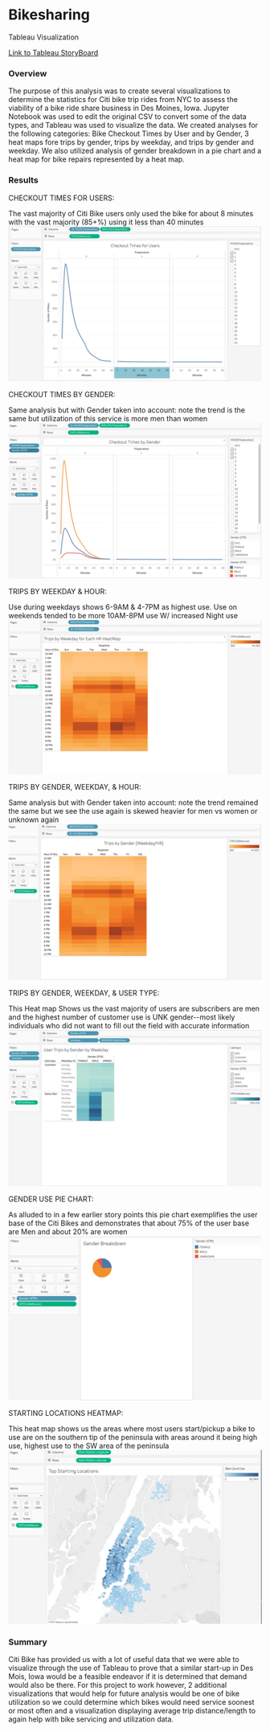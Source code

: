 # Bikesharing
Tableau Visualization 

[Link to Tableau StoryBoard](https://public.tableau.com/app/profile/richelyn.scott/viz/BikeSharingAnalysis_16278759425410/Story1?publish=yes)


### Overview

The purpose of this analysis was to create several visualizations to determine the statistics for Citi bike trip rides from NYC to assess the viability of a bike ride share business in Des Moines, Iowa. Jupyter Notebook was used to edit the original CSV to convert some of the data types, and Tableau was used to visualize the data. We created analyses for the following categories: Bike Checkout Times by User and by Gender, 3 heat maps fore trips by gender, trips by weekday, and trips by gender and weekday. We also utilized analysis of gender breakdown in a pie chart and a heat map for bike repairs represented by a heat map.

### Results

CHECKOUT TIMES FOR USERS:

The vast majority of Citi Bike users only used the bike for about 8 minutes with the vast majority (85+%) using it less than 40 minutes
![Checkout Times For Users](https://github.com/RichelynScott/Bikesharing/blob/main/Checkout%20Times%20by%20User.png)


CHECKOUT TIMES BY GENDER:

Same analysis but with Gender taken into account: note the trend is the same but utilization of this service is more men than women
![Checkout Times By Gender](https://github.com/RichelynScott/Bikesharing/blob/main/Checkout%20Times%20by%20Gender.png)


TRIPS BY WEEKDAY & HOUR:

Use during weekdays shows 6-9AM & 4-7PM as highest use. Use on weekends tended to be more 10AM-8PM use W/ increased Night use
![Trips By Weekday & Hour](https://github.com/RichelynScott/Bikesharing/blob/main/Trips%20by%20Weekday%20for%20Each%20HR%20HeatMap.png) 


TRIPS BY GENDER, WEEKDAY, & HOUR:

Same analysis but with Gender taken into account: note the trend remained the same but we see the use again is skewed heavier for men vs women or unknown again
![Trips By Gender, Weekday, & Hour](https://github.com/RichelynScott/Bikesharing/blob/main/Trips%20by%20Gender%20(Weekday:HR)%20HeatMap.png)


TRIPS BY GENDER, WEEKDAY, & USER TYPE:

This Heat map Shows us the vast majority of users are subscribers are men and the highest number of customer use is UNK gender--most likely individuals who did not want to fill out the field with accurate information
![Trips By Gender, Weekday, & User Type](https://github.com/RichelynScott/Bikesharing/blob/main/User%20Trips%20by%20Gender%20by%20Weekday%20HeatMap.png)


GENDER USE PIE CHART:

As alluded to in a few earlier story points this pie chart exemplifies the user base of the Citi Bikes and demonstrates that about 75% of the user base are Men and about 20% are women
![Pie Chart For Use By Gender](https://github.com/RichelynScott/Bikesharing/blob/main/Gender%20Use%20Pie%20Chart.png)


STARTING LOCATIONS HEATMAP:

This heat map shows us the areas where most users start/pickup a bike to use are on the southern tip of the peninsula with areas around it being high use, highest use to the SW area of the peninsula
![Starting Locations Heat Map](https://github.com/RichelynScott/Bikesharing/blob/main/Starting%20Location%20Heat%20Map.png)

### Summary
Citi Bike has provided us with a lot of useful data that we were able to visualize through the use of Tableau to prove that a similar start-up in Des Mois, Iowa would be a feasible endeavor if it is determined that demand would also be there. For this project to work however, 2 additional visualizations that would help for future analysis would be one of bike utilization so we could determine which bikes would need service soonest or most often and a visualization displaying average trip distance/length to again help with bike servicing and utilization data.
